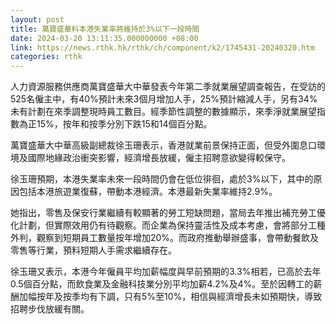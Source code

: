```yaml
---
layout: post
title: 萬寶盛華料本港失業率將維持於3%以下一段時間
date: 2024-03-20 13:11:35.000000000 +08:00
link: https://news.rthk.hk/rthk/ch/component/k2/1745431-20240320.htm
categories: rthk
---
```


人力資源服務供應商萬寶盛華大中華發表今年第二季就業展望調查報告，在受訪的525名僱主中，有40%預計未來3個月增加人手，25%預計縮減人手，另有34%未有計劃在來季調整現時員工數目。經季節性調整的數據顯示，來季淨就業展望指數為正15%，按年和按季分別下跌15和14個百分點。

萬寶盛華大中華高級副總裁徐玉珊表示，香港就業前景保持正面，但受外圍息口環境及國際地緣政治衝突影響，經濟增長放緩，僱主招聘意欲變得較保守。

徐玉珊預期，本港失業率未來一段時間仍會在低位徘徊，處於3%以下，其中的原因包括本港旅遊業復蘇，帶動本港經濟。本港最新失業率維持2.9%。

她指出，零售及保安行業繼續有較顯著的勞工短缺問題，當局去年推出補充勞工優化計劃，但實際效用仍有待觀察。而企業為保持靈活性及成本考慮，會將部分工種外判，觀察到短期員工數量按年增加20%。而政府推動舉辦盛事，會帶動餐飲及零售等行業，預料短期人手需求繼續存在。

徐玉珊又表示，本港今年僱員平均加薪幅度與早前預期的3.3%相若，已高於去年0.5個百分點，而飲食業及金融科技業分別平均加薪4.2%及4%。至於因轉工的薪酬加幅按年及按季均有下調，只有5%至10%，相信與經濟增長未如預期快，導致招聘步伐放緩有關。
